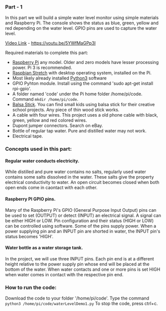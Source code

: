 ### Part - 1

In this part we will build a simple water level monitor using simple materials and Raspberry Pi. The console shows the status as blue, green, yellow and red depending on the water level. GPIO pins are used to capture the water level.

[Video Link](https://youtu.be/5YWfMaGPp3I) - https://youtu.be/5YWfMaGPp3I

Required materials to complete this part:

- [Raspberry Pi](https://www.raspberrypi.org/products/) any model. Older and zero models have lesser processing power. Pi 3 is recommended. 
- [Raspbian Stretch](https://www.raspberrypi.org/downloads/raspbian/) with desktop operating system, installed on the Pi. 
- Most likely already installed [Python3](https://www.python.org/downloads/) software 
- GPIO Pyhton module. Install using the command 'sudo apt-get install rpi-gpio'.
- A folder named 'code' under the Pi home folder /home/pi/code. Command `mkdir /home/pi/code`.
- [Balsa Stick](https://www.hobbylobby.com/Crafts-Hobbies/Painting-Surfaces/Wood/36-Balsa-Stick-Pack/p/20138). You can find small kids using balsa stick for their creative school projects. Any piece of thin wood stick works.
- A cable with four wires. This project uses a old phone cable with black, green, yellow and red colored wires.
- Dupont jumper connectors. Search on eBay. 
- Bottle of regular tap water. Pure and distilled water may not work.
- Electrical tape.

### Concepts used in this part:

#### Regular water conducts electricity.
While distilled and pure water contains no salts, regularly used water contains some salts dissolved in the water. These salts give the property electrical conductivity to water. An open circuit becomes closed when both open ends come in caontact with each other.
#### Raspberry PI GPIO pins.
Many of the Raspberry Pi's GPIO (General Purpose Input Output) pins can be used to set (OUTPUT) or detect (INPUT) an electrical signal. A signal can be either HIGH or LOW. Pin configuration and their status (HIGH or LOW) can be controlled using software. Some of the pins supply power. When a power supplying pin and an INPUT pin are shorted in water, the INPUT pin's status becomes 'HIGH'. 
#### Water bottle as a water storage tank.
In the project, we will use three INPUT pins. Each pin end is at a different height relative to the power supply pin whose end will be placed at the bottom of the water. When water contacts and one or more pins is set HIGH when water comes in contact with the respective pin end.

### How to run the code:

Download the code to your folder '/home/pi/code'.
Type the command `python3 /home/pi/code/waterLevelDemo1.py`
To stop the code, press ctrl+c.





